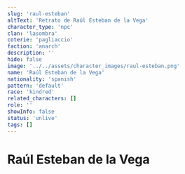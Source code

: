 ```yaml
---
slug: 'raul-esteban'
altText: 'Retrato de Raúl Esteban de la Vega'
character_type: 'npc'
clan: 'lasombra'
coterie: 'pagliaccio'
faction: 'anarch'
description: ''
hide: false
image: '../../assets/character_images/raul-esteban.png'
name: 'Raúl Esteban de la Vega'
nationality: 'spanish'
pattern: 'default'
race: 'kindred'
related_characters: []
role: ''
showInfo: false
status: 'unlive'
tags: []
---
```


# Raúl Esteban de la Vega
